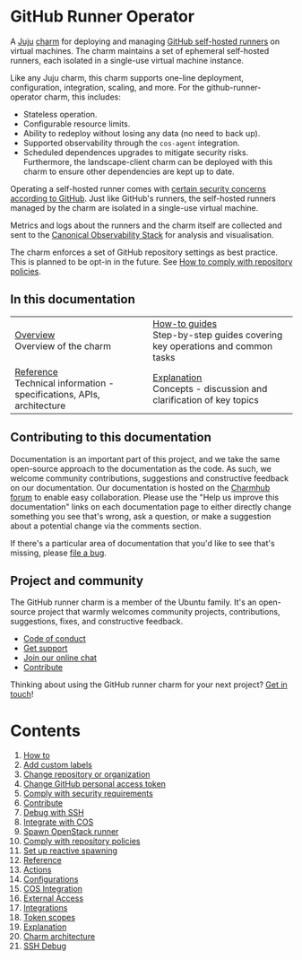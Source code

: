 # GitHub Runner Operator

A [Juju](https://juju.is/) [charm](https://juju.is/docs/olm/charmed-operators) for deploying and managing [GitHub self-hosted runners](https://docs.github.com/en/actions/hosting-your-own-runners/managing-self-hosted-runners/about-self-hosted-runners) on virtual machines. The charm maintains a set of ephemeral self-hosted runners, each isolated in a single-use virtual machine instance. 

Like any Juju charm, this charm supports one-line deployment, configuration, integration, scaling, and more. 
For the github-runner-operator charm, this includes:
* Stateless operation.
* Configurable resource limits.
* Ability to redeploy without losing any data (no need to back up).
* Supported observability through the `cos-agent` integration.
* Scheduled dependences upgrades to mitigate security risks. Furthermore, the landscape-client charm can be deployed with this charm to ensure other dependencies are kept up to date.

Operating a self-hosted runner comes with [certain security concerns according to GitHub](https://docs.github.com/en/actions/hosting-your-own-runners/managing-self-hosted-runners/about-self-hosted-runners#self-hosted-runner-security).
Just like GitHub's runners, the self-hosted runners managed by the charm are isolated in a single-use virtual machine.

Metrics and logs about the runners and the charm itself are collected and sent to the [Canonical Observability Stack](https://charmhub.io/topics/canonical-observability-stack) for analysis and visualisation.

The charm enforces a set of GitHub repository settings as best practice. This is planned to be opt-in in the future. See [How to comply with repository policies](https://charmhub.io/github-runner/docs/how-to-repo-policy).

## In this documentation

| | |
|--|--|
|  [Overview](https://charmhub.io/github-runner)</br>  Overview of the charm </br> | [How-to guides](https://charmhub.io/github-runner/docs/how-to-openstack-runner) </br> Step-by-step guides covering key operations and common tasks |
| [Reference](https://charmhub.io/github-runner/docs/reference-actions) </br> Technical information - specifications, APIs, architecture | [Explanation](https://charmhub.io/github-runner/docs/explanation-charm-architecture) </br> Concepts - discussion and clarification of key topics  |

## Contributing to this documentation

Documentation is an important part of this project, and we take the same open-source approach to the documentation as the code. As such, we welcome community contributions, suggestions and constructive feedback on our documentation. Our documentation is hosted on the [Charmhub forum](https://discourse.charmhub.io/t/github-runner-documentation-overview/7817) to enable easy collaboration. Please use the "Help us improve this documentation" links on each documentation page to either directly change something you see that's wrong, ask a question, or make a suggestion about a potential change via the comments section.

If there's a particular area of documentation that you'd like to see that's missing, please [file a bug](https://github.com/canonical/github-runner-operator/issues).

## Project and community

The GitHub runner charm is a member of the Ubuntu family. It's an open-source project that warmly welcomes community projects, contributions, suggestions, fixes, and constructive feedback.

- [Code of conduct](https://ubuntu.com/community/code-of-conduct)
- [Get support](https://discourse.charmhub.io/)
- [Join our online chat](https://matrix.to/#/#charmhub-charmdev:ubuntu.com)
- [Contribute](Contribute)

Thinking about using the GitHub runner charm for your next project? [Get in touch](https://matrix.to/#/#charmhub-charmdev:ubuntu.com)!

# Contents

1. [How to](how-to)
  1. [Add custom labels](how-to/add-custom-labels.md)
  1. [Change repository or organization](how-to/change-path.md)
  1. [Change GitHub personal access token](how-to/change-token.md)
  1. [Comply with security requirements](how-to/comply-security.md)
  1. [Contribute](how-to/contribute.md)
  1. [Debug with SSH](how-to/debug-with-ssh.md)
  1. [Integrate with COS](how-to/integrate-with-cos.md)
  1. [Spawn OpenStack runner](how-to/openstack-runner.md)
  1. [Comply with repository policies](how-to/repo-policy.md)
  1. [Set up reactive spawning](how-to/reactive.md)
1. [Reference](reference)
  1. [Actions](reference/actions.md)
  1. [Configurations](reference/configurations.md)
  1. [COS Integration](reference/cos.md)
  1. [External Access](reference/external-access.md)
  1. [Integrations](reference/integrations.md)
  1. [Token scopes](reference/token-scopes.md)
1. [Explanation](explanation)
  1. [Charm architecture](explanation/charm-architecture.md)
  1. [SSH Debug](explanation/ssh-debug.md)
